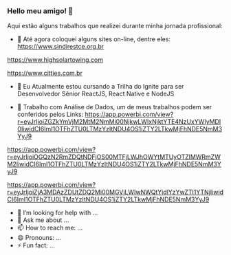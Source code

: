 ### Hello meu amigo! 👋
Aqui estão alguns trabalhos que realizei durante minha jornada profissional:

- 🔭 Até agora coloquei alguns sites on-line, dentre eles:
https://www.sindirestce.org.br

https://www.highsolartowing.com

https://www.citties.com.br

- 🌱 Eu Atualmente estou cursando a Trilha do Ignite para ser Desenvolvedor Sênior ReactJS, React Native e NodeJS

- 👯 Trabalho com Análise de Dados, um de meus trabalhos podem ser conferidos pelos Links:
https://app.powerbi.com/view?r=eyJrIjoiZGZkYmVjM2MtM2NmMi00NjkwLWIxNjktYTE4NzUxYWIyMDI0IiwidCI6ImI1OTFhZTU0LTMzYzItNDU4OS1iZTY2LTkwMjFhNDE5NmM3YyJ9

https://app.powerbi.com/view?r=eyJrIjoiOGQzN2RmZDQtNDFjOS00MTFjLWJhOWYtMTUyOTZlMWRmZWM2IiwidCI6ImI1OTFhZTU0LTMzYzItNDU4OS1iZTY2LTkwMjFhNDE5NmM3YyJ9

https://app.powerbi.com/view?r=eyJrIjoiZjA3MDAzZDUtZDQ2Mi00MGViLWIwNWQtYjdlYzYwZTI1YTNjIiwidCI6ImI1OTFhZTU0LTMzYzItNDU4OS1iZTY2LTkwMjFhNDE5NmM3YyJ9


- 🤔 I’m looking for help with ...
- 💬 Ask me about ...
- 📫 How to reach me: ...
- 😄 Pronouns: ...
- ⚡ Fun fact: ...


<!--


-->
